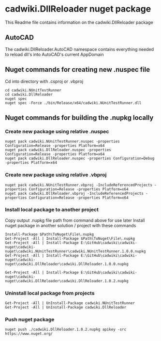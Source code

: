 # cadwiki.DllReloader nuget package
This Readme file contains information on the cadwiki.DllReloader package

## AutoCAD
The cadwiki.DllReloader.AutoCAD namespace contains everything needed to reload dll's into AutoCAD's current AppDomain


## Nuget commands for creating new .nuspec file  
Cd into directory with .csproj or .vbproj  
```
cd cadwiki.NUnitTestRunner
cd cadwiki.DllReloader
nuget spec
nuget spec -Force ./bin/Release/x64/cadwiki.NUnitTestRunner.dll
```

## Nuget commands for building the .nupkg locally
### Create new package using relative .nuspec
```
nuget pack cadwiki.NUnitTestRunner.nuspec -properties Configuration=Release -properties Platform=x64
nuget pack cadwiki.DllReloader.nuspec -properties Configuration=Release -properties Platform=x64
nuget pack cadwiki.DllReloader.nuspec -properties Configuration=Debug -properties Platform=x64
```
### Create new package using relative .vbproj
```
nuget pack cadwiki.NUnitTestRunner.vbproj -IncludeReferencedProjects -properties Configuration=Release -properties Platform=x64
nuget pack cadwiki.DllReloader.vbproj -IncludeReferencedProjects -properties Configuration=Release -properties Platform=x64
```

### Install local package to another project
Copy output .nupkg file path from command above for use later
Install nuget package in another solution / project with these commands 

```
Install-Package $Path\ToNuget\File\.nupkg
Get-Project -All | Install-Package $Path\ToNuget\File\.nupkg
Get-Project -All | Install-Package E:\GitHub\cadwiki\cadwiki-nuget\cadwiki-nuget\cadwiki.NUnitTestRunner\cadwiki.NUnitTestRunner.1.0.0.nupkg
Get-Project -All | Install-Package E:\GitHub\cadwiki\cadwiki-nuget\cadwiki-nuget\cadwiki.DllReloader\cadwiki.DllReloader.1.0.0.nupkg

Get-Project -All | Install-Package E:\GitHub\cadwiki\cadwiki-nuget\cadwiki-nuget\cadwiki.DllReloader\cadwiki.DllReloader.1.0.2.nupkg
```

### Uninstall local package from projects
```
Get-Project -All | UnInstall-Package cadwiki.NUnitTestRunner
Get-Project -All | UnInstall-Package cadwiki.DllReloader
```


### Push nuget package 
```  
nuget push ./cadwiki.DllReloader.1.0.2.nupkg apikey -src https://www.nuget.org/  
```